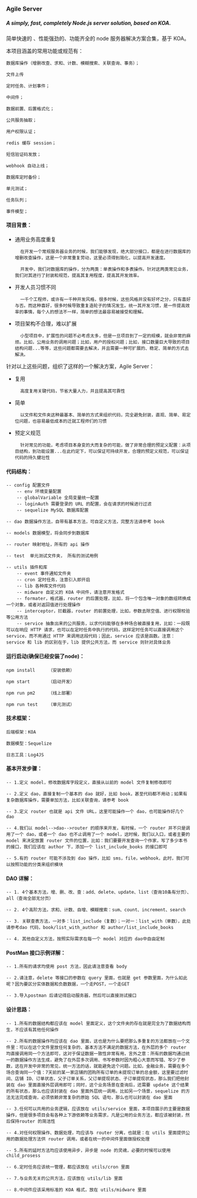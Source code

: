 ### Agile Server

##### A simply, fast, completely Node.js server solution, based on KOA.

简单快速的 、性能强劲的、功能齐全的 node 服务器解决方案合集，基于 KOA。 


本项目涵盖的常用功能或规范有：

    数据库操作（增删改查、求和、计数、模糊搜索、关联查询、事务）；

    文件上传

    定时任务、计划事件；

    中间件；

    数据前置、后置格式化；

    公共服务抽取；

    用户权限认证；

    redis 缓存 session；

    短信验证码发放；

    webhook 自动上线；

    数据库定时备份；

    单元测试；

    任务队列；

    事件模型；


#### 项目背景：

* 通用业务高度重复

        在开发一个常规服务器业务的时候，我们能够发现，绝大部分接口，都是在进行数据库的增删改查操作，这是一个非常重复劳动，这里必须得到简化，以提高开发速度。

        开发中，我们对数据库的操作，分为两类：单表操作和多表操作。针对这两类常见业务，我们对其进行了封装和规范，提高其复用程度，提高其开发效率。

* 开发人员习惯不同

        一千个工程师，或许有一千种开发风格，很多时候，这些风格并没有好坏之分，只有喜好与否。而这种喜好，很多时候导致重复造轮子的情况发生。统一其开发习惯，是一件提高效率的事情，每个人的想法不一样，简单的想法最容易被接受和理解。

* 项目架构不合理，难以扩展

        小型项目中，扩展性的问题不必考虑太多，但是一旦项目到了一定的规模，就会非常的麻烦。比如，公用业务的调用问题；比如，用户的授权问题；比如，接口数量巨大导致的项目结构问题...等等，这些问题都需要去解决，并且需要一种可扩展的、稳定、简单的方式去解决。

针对以上这些问题，组织了这样的一个解决方案，Agile Server：

* 复用

        高度复用关键代码，节省大量人力，并且提高其可靠性

* 简单

        以文件和文件夹这种最基本、简单的方式来组织代码，完全避免封装，直观、简单、易定位问题，也容易最低成本的迁就工程师们的习惯

* 预定义规范

        针对常见的功能，考虑项目本身变的大而复杂的可能，做了非常合理的预定义配置：从项目结构，到功能设置...在此约定下，可以保证可持续开发，合理的预定义规范，可以保证代码的持久健壮性


#### 代码结构：

    -- config 配置文件
        -- env 环境变量配置
        -- globalVariable 全局变量统一配置
        -- loginAuth 需要登录的 URL 的配置，会在请求的时候进行过滤
        -- sequelize MySQL 数据库配置

    -- dao 数据操作方法，自带有基本方法，可自定义方法，完整方法请参考 book

    -- models 数据模型，将会同步到数据库

    -- router 映射地址，所有的 api 操作

    -- test  单元测试文件夹， 所有的测试用例

    -- utils 插件和库
        -- event 事件通知文件夹
        -- cron 定时任务，注意引入即开启
        -- lib 各种库文件代码
        -- midware 自定义的 KOA 中间件，请注意开发格式
        -- formater，格式器，router 的后置处理，比如，将一个包含唯一对象的数组转换成一个对象，或者对返回值进行处理操作
        -- interceptor，拦截器，router 的前置处理，比如，参数去除空值、进行权限校验等公用方法
        -- service 抽象出来的公共服务，以求代码能够在多种场合被直接复用，比如：一段既可以在响应 HTTP 请求，也可以在定时任务中执行的代码，这样定时任务可以直接调用这个 service，而不用通过 HTTP 来调用这段代码；因此，service 应该是函数。注意：service 和 lib 的区别在于，lib 提供公共方法，而 service 则针对具体业务

#### 运行启动(确保已经安装了node)：

    npm install     （安装依赖）

    npm start       （启动开发）

    npm run pm2     （线上部署）

    npm run test    （单元测试）

#### 技术框架：

    后端框架：KOA

    数据模型：Sequelize

    日志工具：Log4JS

#### 基本开发步骤：

    -- 1.定义 model，修改数据库字段定义，直接从以前的 model 文件复制修改即可

    -- 2.定义 dao，直接复制一个基本的 dao 就好，比如 book，甚至代码都不用动；如果有复杂数据库操作，需要单加方法，比如关联查询，请参考 book

    -- 3.定义 router 也就是 api 文件 URL，这里可能操作一个 dao，也可能操作好几个 dao

    -- 4.我们以 model-->dao-->router 的顺序来开发，有时候，一个 router 并不只是调用了一个 dao，或者一个 dao 也不止调用了一个 model，这时候，我们以入口，或者主要的 model 来决定放置 router 文件的位置，比如：我们要要开发查询一个作家，写了多少本书的接口，我们应该在 author 下，添加一个 list_include_books 的接口即可

    -- 5.有的 router 可能不涉及到 dao 操作，比如 sms，file，webhook，此时，我们可以按照功能的分类来组织模块

#### DAO 详解：

    -- 1. 4个基本方法，增、删、改、查：add、delete、update、list（查询10条有分页）、all（查询全部无分页）

    -- 2. 4个高阶方法，求和、计数、自增、模糊搜索：sum、count、increment、search

    -- 3. 关联查表方法，一对多：list_include（复数）；一对一：list_with（单数），此处请参考dao 代码，book/list_with_author 和 author/list_include_books

    -- 4. 其他自定义方法，按照实际需求在每一个 model 对应的 dao中自由定制

#### PostMan 接口示例详解：

    -- 1.所有的请求均使用 post 方法，因此请注意查看 body

    -- 2.请注意，delete 等接口的参数在 query 里面，也就是 get 参数里面，为什么如此呢？因为要区分实体数据和负数数据，一个走POST，一个走GET

    -- 3.导入postman 后请记得启动服务器，然后可以直接测试接口

#### 设计思路：

    -- 1.所有的数据结构都应该在 model 里面定义，这个文件夹的存在就是完全为了数据结构而生，不应该有其他任何操作

    -- 2.所有的数据操作均应该在 dao 里面，这也是为什么要把那么多重复的方法都放在一个文件里：可以在这个文件里放任何复杂的、基本方法不满足的数据方法，在外层的多个 router 均直接调用同一个方法即可，这对于保证数据一致性非常有用，言外之意：所有的数据均通过统一的数据操作方法生成，避免了在外层多次调用、书写参数时因为粗心大意而写错、写少了参数，这在开发中非常的常见，统一方法的话，就能避免这个问题。比如，金融业务，需要在多个场合查询同一个值：7天前的某一家店铺的团购所有订单的未提现订单的总金额，这里要过滤时间、店铺 ID、订单状态，父子订单关系，父订单提现状态、子订单提现状态，那么我们把他封装在 dao 里面直接外层调用即可；同时，这个业务场景在查询后，还需要 update 这个结果的所有状态，那么也应该封装在 dao 里面外层统一调用。比如另一个场景，sequelize 的方法无法完成查询，必须依赖非常复杂的原始 SQL 语句，那么也可以封装在 dao 里面

    -- 3.任何可以共用的业务逻辑，应该放在 utils/service 里面，本项目展示的主要是数据操作，但是很多项目会有各种上下游依赖等业务需求，凡是公用的业务方法，都应该被封装，然后保持router 的简洁性

    -- 4.对任何权限操作、数据处理，均应该与 router 分离，也就是：在 utils 里面提供公用的数据处理方法供 router 调用，或者在统一的中间件里面做授权处理

    -- 5.所有的延时方法均应该使用异步，异步是 node 的灵魂，必要的时候可以使用 child_prosess

    -- 6.定时任务应该统一管理，都应该放在 utils/cron 里面

    -- 7.与业务无关的公共方法，应该放在 utils/lib 里面

    -- 8.中间件应该采用标准的 KOA 格式，放在 utils/midware 里面

